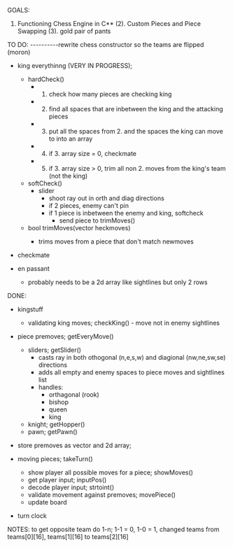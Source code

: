 GOALS:
1. Functioning Chess Engine in C**
(2). Custom Pieces and Piece Swapping
(3). gold pair of pants





TO DO:
----------rewrite chess constructor so the teams are flipped (moron)
- king everythinng (VERY IN PROGRESS);
	* hardCheck()
		- 1. check how many pieces are checking king
		- 2. find all spaces that are inbetween the king and the attacking pieces
		- 3. put all the spaces from 2. and the spaces the king can move to into an array
		- 4. if 3. array size = 0, checkmate
		- 5. if 3. array size > 0, trim all non 2. moves from the king's team (not the king)
	* softCheck()
		- slider
			* shoot ray out in orth and diag directions
			* if 2 pieces, enemy can't pin
			* if 1 piece is inbetween the enemy and king, softcheck
				- send piece to trimMoves()
	* bool trimMoves(vector<int> heckmoves)
		- trims moves from a piece that don't match newmoves
- checkmate
	
- en passant
	* probably needs to be a 2d array like sightlines but only 2 rows

DONE:
- kingstuff
	* validating king moves; checkKing()
			- move not in enemy sightlines
- piece premoves; getEveryMove()
	* sliders; getSlider()
		- casts ray in both othogonal (n,e,s,w) and diagional (nw,ne,sw,se) directions
		- adds all empty and enemy spaces to piece moves and sightlines list
		- handles:
			* orthagonal (rook)
			* bishop
			* queen
			* king
	* knight; getHopper()
	* pawn; getPawn()
	
- store premoves as vector and 2d array;
- moving pieces; takeTurn()
	* show player all possible moves for a piece; showMoves()
	* get player input; inputPos()
	* decode player input; strtoint()
	* validate movement against premoves; movePiece()
	* update board
- turn clock


NOTES:
to get opposite team do 1-n; 1-1 = 0, 1-0 = 1,
changed teams from teams[0][16], teams[1][16] to teams[2][16]